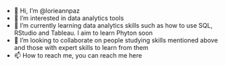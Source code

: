 - 👋 Hi, I’m @lorieannpaz
- 👀 I’m interested in data analytics tools
- 🌱 I’m currently learning data analytics skills such as how to use SQL, RStudio and Tableau. I aim to learn Phyton soon
- 💞️ I’m looking to collaborate on people studying skills mentioned above and those with expert skills to learn from them
- 📫 How to reach me, you can reach me here

<!---
lorieannpaz/lorieannpaz is a ✨ special ✨ repository because its `README.md` (this file) appears on your GitHub profile.
You can click the Preview link to take a look at your changes.
--->
